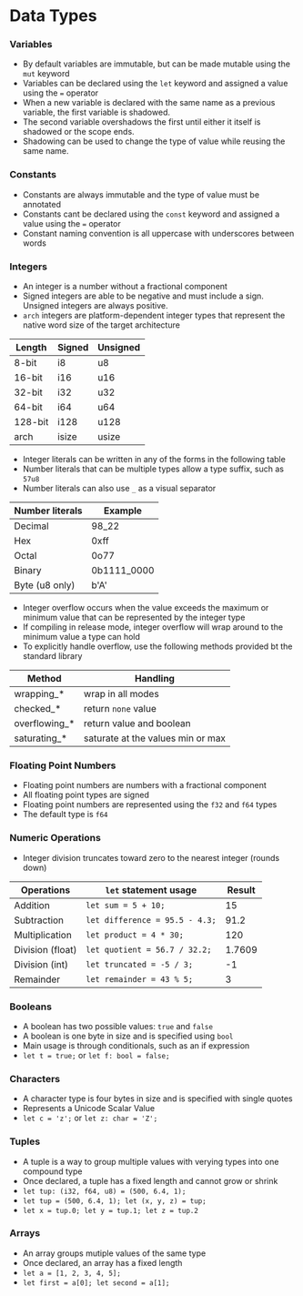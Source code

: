 # Data Types
### Variables
- By default variables are immutable, but can be made mutable using the `mut` keyword
- Variables can be declared using the `let` keyword and assigned a value using the `=` operator
- When a new variable is declared with the same name as a previous variable, the first variable is shadowed.
- The second variable overshadows the first until either it itself is shadowed or the scope ends.
- Shadowing can be used to change the type of value while reusing the same name.

### Constants
- Constants are always immutable and the type of value must be annotated
- Constants cant be declared using the `const` keyword and assigned a value using the `=` operator
- Constant naming convention is all uppercase with underscores between words

### Integers
- An integer is a number without a fractional component
- Signed integers are able to be negative and must include a sign. Unsigned integers are always positive.
- `arch` integers are platform-dependent integer types that represent the native word size of the target architecture

| Length  | Signed | Unsigned |
|---------|--------|----------|
| 8-bit   | i8     | u8       |
| 16-bit  | i16    | u16      |
| 32-bit  | i32    | u32      |
| 64-bit  | i64    | u64      |
| 128-bit | i128   | u128     |
| arch    | isize  | usize    |

- Integer literals can be written in any of the forms in the following table
- Number literals that can be multiple types allow a type suffix, such as `57u8`
- Number literals can also use `_` as a visual separator

| Number literals | Example |
|-----------------|---------|
| Decimal         | 98_22   |
| Hex             | 0xff    |
| Octal           | 0o77    |
| Binary          | 0b1111_0000|
| Byte (u8 only)  | b'A'    |

- Integer overflow occurs when the value exceeds the maximum or minimum value that can be represented by the integer type
- If compiling in release mode, integer overflow will wrap around to the minimum value a type can hold
- To explicitly handle overflow, use the following methods provided bt the standard library

| Method        | Handling                           |
|---------------|------------------------------------|
| wrapping_*    | wrap in all modes                  |
| checked_*     | return `none` value                |
| overflowing_* | return value and boolean           |
| saturating_*  | saturate at the values min or max |

### Floating Point Numbers
- Floating point numbers are numbers with a fractional component
- All floating point types are signed
- Floating point numbers are represented using the `f32` and `f64` types
- The default type is `f64`
### Numeric Operations
- Integer division truncates toward zero to the nearest integer (rounds down)

| Operations      | `let` statement usage          | Result |
|-----------------|--------------------------------|--------|
| Addition        | `let sum = 5 + 10;`            | 15     |
| Subtraction     | `let difference = 95.5 - 4.3;` | 91.2   |
| Multiplication  | `let product = 4 * 30;`        | 120    |
| Division (float)| `let quotient = 56.7 / 32.2;`  | 1.7609 |
| Division (int)  | `let truncated = -5 / 3;`      | -1     |
| Remainder       | `let remainder = 43 % 5;`      | 3      |

### Booleans
- A boolean has two possible values: `true` and `false`
- A boolean is one byte in size and is specified using `bool`
- Main usage is through conditionals, such as an if expression
-  `let t = true;` or `let f: bool = false;`

### Characters
- A character type is four bytes in size and is specified with single quotes
- Represents a Unicode Scalar Value
- `let c = 'z';` or `let z: char = 'Z';`

### Tuples
- A tuple is a way to group multiple values with verying types into one compound type
- Once declared, a tuple has a fixed length and cannot grow or shrink
- `let tup: (i32, f64, u8) = (500, 6.4, 1);`
- `let tup = (500, 6.4, 1); let (x, y, z) = tup;`
- `let x = tup.0; let y = tup.1; let z = tup.2`

### Arrays
- An array groups mutiple values of the same type
- Once declared, an array has a fixed length
- `let a = [1, 2, 3, 4, 5];`
- `let first = a[0]; let second = a[1];`
